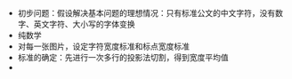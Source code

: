 * 初步问题：假设解决基本问题的理想情况：只有标准公文的中文字符，没有数字、英文字符、大小写的字体变换
* 纯数学
* 对每一张图片，设定字符宽度标准和标点宽度标准
* 标准的确定：先进行一次多行的投影法切割，得到宽度平均值
* 